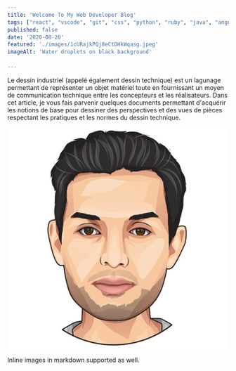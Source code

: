 ```yaml
---
title: 'Welcome To My Web Developer Blog'
tags: ["react", "vscode", "git", "css", "python", "ruby", "java", "angular", "html", "php", "mongodb", "graphql", "gatsby" ]
published: false
date: '2020-08-20'
featured: './images/1cURajkPQj8eCtDHkWqasg.jpeg'
imageAlt: 'Water droplets on black background'

---
```


Le dessin industriel (appelé également dessin technique) est un lagunage permettant de représenter un objet matériel toute en fournissant un moyen de communication technique entre les concepteurs et les réalisateurs. Dans cet article, je vous fais parvenir quelques documents permettant d'acquérir les notions de base pour dessiner des perspectives et des vues de pièces respectant les pratiques et les normes du dessin technique.

![](../src/images/gatsby-icon.png)

Inline images in markdown supported as well.
